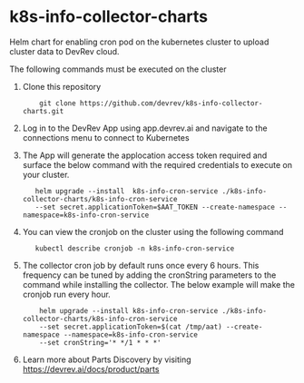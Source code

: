 # k8s-info-collector-charts
Helm chart for enabling cron pod on the kubernetes cluster to upload cluster data to DevRev cloud.

The following commands must be executed on the cluster

1. Clone this repository
   ``` 
       git clone https://github.com/devrev/k8s-info-collector-charts.git 
   ```

2. Log in to the DevRev App using app.devrev.ai and navigate to the connections menu to connect to Kubernetes

3. The App will generate the applocation access token required and surface the below command with the required credentials to execute on your cluster.

    ```  
       helm upgrade --install  k8s-info-cron-service ./k8s-info-collector-charts/k8s-info-cron-service  
       --set secret.applicationToken=$AAT_TOKEN --create-namespace --namespace=k8s-info-cron-service
    ```

4. You can view the cronjob on the cluster using the following command
    ``` 
       kubectl describe cronjob -n k8s-info-cron-service 
    ```

5. The collector cron job by default runs once every 6 hours. This frequency can be tuned by adding the cronString parameters to the command while
   installing the collector. The below example will make the cronjob run every hour.
   ``` 
       helm upgrade --install k8s-info-cron-service ./k8s-info-collector-charts/k8s-info-cron-service  
       --set secret.applicationToken=$(cat /tmp/aat) --create-namespace --namespace=k8s-info-cron-service 
       --set cronString='* */1 * * *' 
   ```
6. Learn more about Parts Discovery by visiting https://devrev.ai/docs/product/parts
